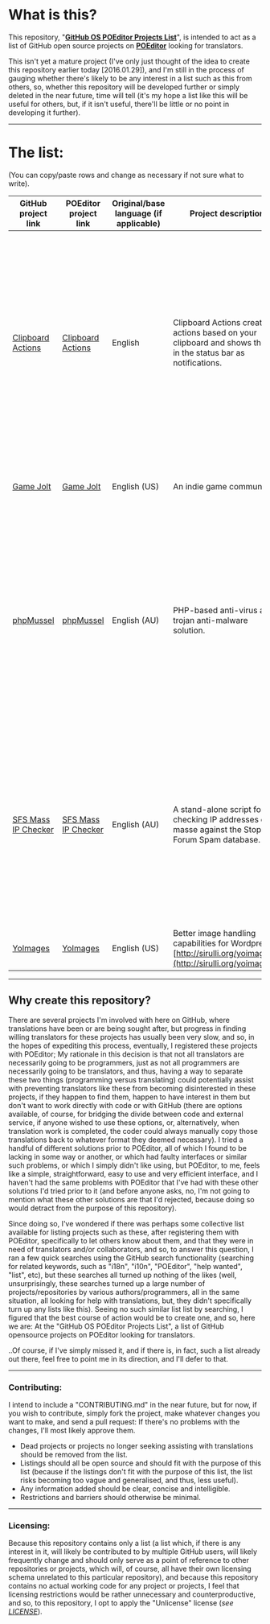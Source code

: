 # What is this?

This repository, "__[GitHub OS POEditor Projects List](https://github.com/Maikuolan/GitHub-OS-POEditor-Projects-List)__", is intended to act as a list of GitHub open source projects on __[POEditor](https://poeditor.com/)__ looking for translators.

This isn't yet a mature project (I've only just thought of the idea to create this repository earlier today [2016.01.29]), and I'm still in the process of gauging whether there's likely to be any interest in a list such as this from others, so, whether this repository will be developed further or simply deleted in the near future, time will tell (it's my hope a list like this will be useful for others, but, if it isn't useful, there'll be little or no point in developing it further).

---

# The list:

(You can copy/paste rows and change as necessary if not sure what to write).

GitHub project link | POEditor project link | Original/base language (if applicable) | Project description | Additional notes (if applicable)
---|---|---|---|---
[Clipboard Actions](https://github.com/joecks/clipboard-actions-community) | [Clipboard Actions](https://poeditor.com/join/project/QJknOiXAF2) | English | Clipboard Actions creates actions based on your clipboard and shows them in the status bar as notifications. | If you are participatring in the translation program you are providing translations under CC-By or CC 0 (Open Domain) Licence. If not further stated CC-By will be assumed and your name will be mentioned in the translation notes.
[Game Jolt](https://github.com/gamejolt/translations) | [Game Jolt](https://poeditor.com/join/project/B4nWT6EgnD) | English (US) | An indie game community. | Translations are a community project. [Help translate!](https://poeditor.com/join/project/B4nWT6EgnD) ([Issues](https://github.com/gamejolt/translations/issues)).
[phpMussel](https://github.com/Maikuolan/phpMussel) | [phpMussel](https://poeditor.com/join/project/5CcT8VcfeK) | English (AU) | PHP-based anti-virus anti-trojan anti-malware solution. | Some translation work already done, but always keen to get whatever help can be offered. Some translations are listed as 100%, but aren't yet proof-read (these will be listed as fuzzy and/or not proofread).
[SFS Mass IP Checker](https://github.com/Maikuolan/SFS-Mass-IP-Checker/) | [SFS Mass IP Checker](https://poeditor.com/join/project/dZAEjJsmj6) | English (AU) | A stand-alone script for checking IP addresses en-masse against the Stop Forum Spam database. | Some translation work already done, but always keen to get whatever help can be offered. Some translations are listed as 100%, but aren't yet proof-read (these will be listed as fuzzy and/or not proofread).
[YoImages](https://github.com/sirulli/yoimages) | [YoImages](https://poeditor.com/projects/view?id=25799) | English (US) | Better image handling capabilities for Wordpress [http://sirulli.org/yoimages/](http://sirulli.org/yoimages/). | --

---

## Why create this repository?

There are several projects I'm involved with here on GitHub, where translations have been or are being sought after, but progress in finding willing translators for these projects has usually been very slow, and so, in the hopes of expediting this process, eventually, I registered these projects with POEditor; My rationale in this decision is that not all translators are necessarily going to be programmers, just as not all programmers are necessarily going to be translators, and thus, having a way to separate these two things (programming versus translating) could potentially assist with preventing translators like these from becoming disinterested in these projects, if they happen to find them, happen to have interest in them but don't want to work directly with code or with GitHub (there are options available, of course, for bridging the divide between code and external service, if anyone wished to use these options, or, alternatively, when translation work is completed, the coder could always manually copy those translations back to whatever format they deemed necessary). I tried a handful of different solutions prior to POEditor, all of which I found to be lacking in some way or another, or which had faulty interfaces or similar such problems, or which I simply didn't like using, but POEditor, to me, feels like a simple, straightforward, easy to use and very efficient interface, and I haven't had the same problems with POEditor that I've had with these other solutions I'd tried prior to it (and before anyone asks, no, I'm not going to mention what these other solutions are that I'd rejected, because doing so would detract from the purpose of this repository).

Since doing so, I've wondered if there was perhaps some collective list available for listing projects such as these, after registering them with POEditor, specifically to let others know about them, and that they were in need of translators and/or collaborators, and so, to answer this question, I ran a few quick searches using the GitHub search functionality (searching for related keywords, such as "i18n", "i10n", "POEditor", "help wanted", "list", etc), but these searches all turned up nothing of the likes (well, unsurprisingly, these searches turned up a large number of projects/repositories by various authors/programmers, all in the same situation, all looking for help with translations, but, they didn't specifically turn up any lists like this). Seeing no such similar list list by searching, I figured that the best course of action would be to create one, and so, here we are: At the "GitHub OS POEditor Projects List", a list of GitHub opensource projects on POEditor looking for translators.

..Of course, if I've simply missed it, and if there is, in fact, such a list already out there, feel free to point me in its direction, and I'll defer to that.

---

### Contributing:

I intend to include a "CONTRIBUTING.md" in the near future, but for now, if you wish to contribute, simply fork the project, make whatever changes you want to make, and send a pull request: If there's no problems with the changes, I'll most likely approve them.

- Dead projects or projects no longer seeking assisting with translations should be removed from the list.
- Listings should all be open source and should fit with the purpose of this list (because if the listings don't fit with the purpose of this list, the list risks becoming too vague and generalised, and thus, less useful).
- Any information added should be clear, concise and intelligible.
- Restrictions and barriers should otherwise be minimal.

---

### Licensing:

Because this repository contains only a list (a list which, if there is any interest in it, will likely be contributed to by multiple GitHub users, will likely frequently change and should only serve as a point of reference to other repositories or projects, which will, of course, all have their own licensing schema unrelated to this particular repository), and because this repository contains no actual working code for any project or projects, I feel that licensing restrictions would be rather unnecessary and counterproductive, and so, to this repository, I opt to apply the "Unlicense" license (*see [LICENSE](https://github.com/Maikuolan/GitHub-OS-POEditor-Projects-List/blob/master/LICENSE)*).
